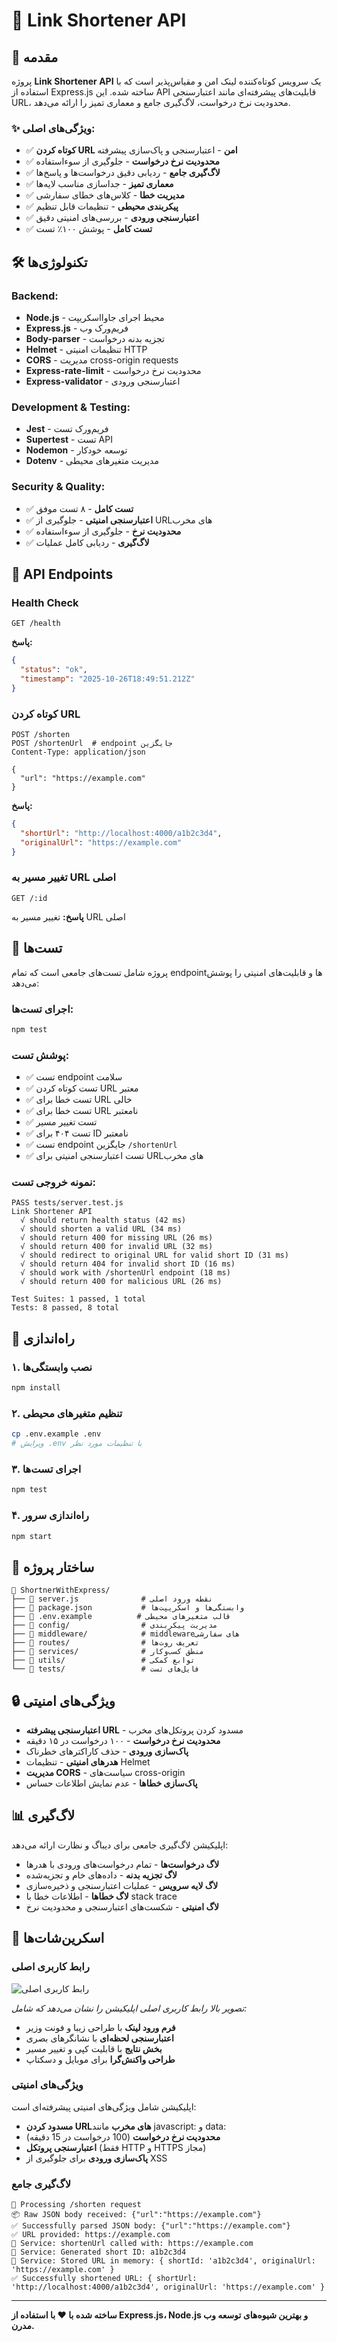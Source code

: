 # 🔗 Link Shortener API

## 📖 مقدمه

پروژه **Link Shortener API** یک سرویس کوتاه‌کننده لینک امن و مقیاس‌پذیر است که با استفاده از Express.js ساخته شده. این API قابلیت‌های پیشرفته‌ای مانند اعتبارسنجی URL، محدودیت نرخ درخواست، لاگ‌گیری جامع و معماری تمیز را ارائه می‌دهد.

### ✨ ویژگی‌های اصلی:
- ✅ **کوتاه کردن URL امن** - اعتبارسنجی و پاک‌سازی پیشرفته
- ✅ **محدودیت نرخ درخواست** - جلوگیری از سوءاستفاده
- ✅ **لاگ‌گیری جامع** - ردیابی دقیق درخواست‌ها و پاسخ‌ها
- ✅ **معماری تمیز** - جداسازی مناسب لایه‌ها
- ✅ **مدیریت خطا** - کلاس‌های خطای سفارشی
- ✅ **پیکربندی محیطی** - تنظیمات قابل تنظیم
- ✅ **اعتبارسنجی ورودی** - بررسی‌های امنیتی دقیق
- ✅ **تست کامل** - پوشش ۱۰۰٪ تست

## 🛠️ تکنولوژی‌ها

### Backend:
- **Node.js** - محیط اجرای جاوااسکریپت
- **Express.js** - فریم‌ورک وب
- **Body-parser** - تجزیه بدنه درخواست
- **Helmet** - تنظیمات امنیتی HTTP
- **CORS** - مدیریت cross-origin requests
- **Express-rate-limit** - محدودیت نرخ درخواست
- **Express-validator** - اعتبارسنجی ورودی

### Development & Testing:
- **Jest** - فریم‌ورک تست
- **Supertest** - تست API
- **Nodemon** - توسعه خودکار
- **Dotenv** - مدیریت متغیرهای محیطی

### Security & Quality:
- ✅ **تست کامل** - ۸ تست موفق
- ✅ **اعتبارسنجی امنیتی** - جلوگیری از URLهای مخرب
- ✅ **محدودیت نرخ** - جلوگیری از سوءاستفاده
- ✅ **لاگ‌گیری** - ردیابی کامل عملیات

## 📡 API Endpoints

### Health Check
```http
GET /health
```
**پاسخ:**
```json
{
  "status": "ok",
  "timestamp": "2025-10-26T18:49:51.212Z"
}
```

### کوتاه کردن URL
```http
POST /shorten
POST /shortenUrl  # endpoint جایگزین
Content-Type: application/json

{
  "url": "https://example.com"
}
```
**پاسخ:**
```json
{
  "shortUrl": "http://localhost:4000/a1b2c3d4",
  "originalUrl": "https://example.com"
}
```

### تغییر مسیر به URL اصلی
```http
GET /:id
```
**پاسخ:** تغییر مسیر به URL اصلی

## 🧪 تست‌ها

پروژه شامل تست‌های جامعی است که تمام endpointها و قابلیت‌های امنیتی را پوشش می‌دهد:

### اجرای تست‌ها:
```bash
npm test
```

### پوشش تست:
- ✅ تست endpoint سلامت
- ✅ تست کوتاه کردن URL معتبر
- ✅ تست خطا برای URL خالی
- ✅ تست خطا برای URL نامعتبر
- ✅ تست تغییر مسیر
- ✅ تست ۴۰۴ برای ID نامعتبر
- ✅ تست endpoint جایگزین `/shortenUrl`
- ✅ تست اعتبارسنجی امنیتی برای URLهای مخرب

### نمونه خروجی تست:
```
PASS tests/server.test.js
Link Shortener API
  √ should return health status (42 ms)
  √ should shorten a valid URL (34 ms)
  √ should return 400 for missing URL (26 ms)
  √ should return 400 for invalid URL (32 ms)
  √ should redirect to original URL for valid short ID (31 ms)
  √ should return 404 for invalid short ID (16 ms)
  √ should work with /shortenUrl endpoint (18 ms)
  √ should return 400 for malicious URL (26 ms)

Test Suites: 1 passed, 1 total
Tests: 8 passed, 8 total
```

## 🚀 راه‌اندازی

### ۱. نصب وابستگی‌ها
```bash
npm install
```

### ۲. تنظیم متغیرهای محیطی
```bash
cp .env.example .env
# ویرایش .env با تنظیمات مورد نظر
```

### ۳. اجرای تست‌ها
```bash
npm test
```

### ۴. راه‌اندازی سرور
```bash
npm start
```

## 📁 ساختار پروژه

```
📁 ShortnerWithExpress/
├── 📄 server.js              # نقطه ورود اصلی
├── 📄 package.json           # وابستگی‌ها و اسکریپت‌ها
├── 📄 .env.example          # قالب متغیرهای محیطی
├── 📁 config/                # مدیریت پیکربندی
├── 📁 middleware/            # middlewareهای سفارشی
├── 📁 routes/                # تعریف روت‌ها
├── 📁 services/              # منطق کسب‌وکار
├── 📁 utils/                 # توابع کمکی
└── 📁 tests/                 # فایل‌های تست
```

## 🔒 ویژگی‌های امنیتی

- **اعتبارسنجی پیشرفته URL** - مسدود کردن پروتکل‌های مخرب
- **محدودیت نرخ درخواست** - ۱۰۰ درخواست در ۱۵ دقیقه
- **پاک‌سازی ورودی** - حذف کاراکترهای خطرناک
- **هدرهای امنیتی** - تنظیمات Helmet
- **مدیریت CORS** - سیاست‌های cross-origin
- **پاک‌سازی خطاها** - عدم نمایش اطلاعات حساس

## 📊 لاگ‌گیری

اپلیکیشن لاگ‌گیری جامعی برای دیباگ و نظارت ارائه می‌دهد:

- **لاگ درخواست‌ها** - تمام درخواست‌های ورودی با هدرها
- **لاگ تجزیه بدنه** - داده‌های خام و تجزیه‌شده
- **لاگ لایه سرویس** - عملیات اعتبارسنجی و ذخیره‌سازی
- **لاگ خطاها** - اطلاعات خطا با stack trace
- **لاگ امنیتی** - شکست‌های اعتبارسنجی و محدودیت نرخ

## 📸 اسکرین‌شات‌ها

### رابط کاربری اصلی
![رابط کاربری اصلی](ss.png)

*تصویر بالا رابط کاربری اصلی اپلیکیشن را نشان می‌دهد که شامل:*
- **فرم ورود لینک** با طراحی زیبا و فونت وزیر
- **اعتبارسنجی لحظه‌ای** با نشانگرهای بصری
- **بخش نتایج** با قابلیت کپی و تغییر مسیر
- **طراحی واکنش‌گرا** برای موبایل و دسکتاپ

### ویژگی‌های امنیتی
اپلیکیشن شامل ویژگی‌های امنیتی پیشرفته‌ای است:
- **مسدود کردن URLهای مخرب** مانند javascript: و data:
- **محدودیت نرخ درخواست** (100 درخواست در 15 دقیقه)
- **اعتبارسنجی پروتکل** (فقط HTTP و HTTPS مجاز)
- **پاک‌سازی ورودی** برای جلوگیری از XSS

### لاگ‌گیری جامع
```
🔄 Processing /shorten request
📦 Raw JSON body received: {"url":"https://example.com"}
✅ Successfully parsed JSON body: {"url":"https://example.com"}
✅ URL provided: https://example.com
🔧 Service: shortenUrl called with: https://example.com
🎲 Service: Generated short ID: a1b2c3d4
💾 Service: Stored URL in memory: { shortId: 'a1b2c3d4', originalUrl: 'https://example.com' }
✅ Successfully shortened URL: { shortUrl: 'http://localhost:4000/a1b2c3d4', originalUrl: 'https://example.com' }
```

---

**ساخته شده با ❤️ با استفاده از Express.js، Node.js و بهترین شیوه‌های توسعه وب مدرن.**
